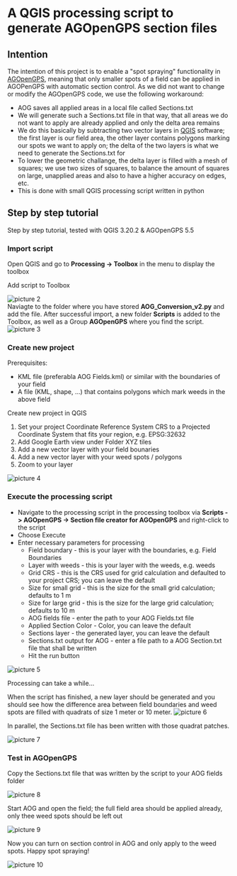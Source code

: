 # A QGIS processing script to generate AGOpenGPS section files

## Intention

The intention of this project is to enable a "spot spraying" functionality in [AGOpenGPS](https://github.com/farmerbriantee/AgOpenGPS), meaning that only smaller spots of a field can be applied in AGOPenGPS with automatic section control.
As we did not want to change or modify the AGOpenGPS code, we use the following workaround:

- AOG saves all applied areas in a local file called Sections.txt
- We will generate such a Sections.txt file in that way, that all areas we do not want to apply are already applied and only the delta area remains
- We do this basically by subtracting two vector layers in [QGIS](https://www.qgis.org/de/site/) software; the first layer is our field area, the other layer contains polygons marking our spots we want to apply on; the delta of the two layers is what we need to generate the Sections.txt for
- To lower the geometric challange, the delta layer is filled with a mesh of squares; we use two sizes of squares, to balance the amount of squares on large, unapplied areas and also to have a higher accuracy on edges, etc.
- This is done with small QGIS processing script written in python

## Step by step tutorial

Step by step tutorial, tested with QGIS 3.20.2 & AGOpenGPS 5.5

### Import script

Open QGIS and go to **Processing -> Toolbox** in the menu to display the toolbox

Add script to Toolbox

![picture 2](images/3bbf6dca606ebc5eb575c5466c14901c792ea7cfb7a57c9cc044d991b605762c.png)  
Naviagte to the folder where you have stored **AOG_Conversion_v2.py** and add the file.
After successful import, a new folder **Scripts** is added to the Toolbox, as well as a Group **AGOpenGPS** where you find the script.
![picture 3](images/94999fa4866e74555f4d557ce0c17e08836feb8fa1f8cd537a819ea2c93106fa.png)  

### Create new project

Prerequisites:

- KML file (preferabla AOG Fields.kml) or similar with the boundaries of your field
- A file (KML, shape, ...) that contains polygons which mark weeds in the above field

Create new project in QGIS

1. Set your project Coordinate Reference System CRS to a Projected Coordinate System that fits your region, e.g. EPSG:32632
2. Add Google Earth view under Folder XYZ tiles
3. Add a new vector layer with your field bounaries
4. Add a new vector layer with your weed spots / polygons
5. Zoom to your layer

![picture 4](images/6725fb7ca1f89390d7f4425d4180afab9da230dd43185ad60a41d75ca3b61d9f.png)  

### Execute the processing script

- Navigate to the processing script in the processing toolbox via **Scripts -> AGOpenGPS -> Section file creator for AGOpenGPS** and right-click to the script
- Choose Execute
- Enter necessary parameters for processing
  - Field boundary - this is your layer with the boundaries, e.g. Field Boundaries
  - Layer with weeds - this is your layer with the weeds, e.g. weeds
  - Grid CRS - this is the CRS used for grid calculation and defaulted to your project CRS; you can leave the default
  - Size for small grid - this is the size for the small grid calculation; defaults to 1 m
  - Size for large grid - this is the size for the large grid calculation; defaults to 10 m
  - AOG fields file - enter the path to your AOG Fields.txt file
  - Applied Section Color - Color, you can leave the default
  - Sections layer - the generated layer, you can leave the default
  - Sections.txt output for AOG - enter a file path to a AOG Section.txt file that shall be written
  - Hit the run button

![picture 5](images/cd21770272acce7058e890d1a045c679293954d06423edcdb74686829683976b.png)  

Processing can take a while...

When the script has finished, a new layer should be generated and you should see how the difference area between field boundaries and weed spots are filled with quadrats of size 1 meter or 10 meter.
![picture 6](images/dd076cd152ba5c2621166fd5e1345010d40fbf4e39cf1528ac9caa07825a03e5.png)  

In parallel, the Sections.txt file has been written with those quadrat patches.

![picture 7](images/fca68a0de92d95b022527dbbe88864814d5078de779feda2723a7df32bb19113.png)  

### Test in AGOpenGPS

Copy the Sections.txt file that was written by the script to your AOG fields folder

![picture 8](images/dc34b90dd91a46acc40e6d720aa79cee7f2c810e21d1b17f1c1bfa2861c8b3ae.png) 

Start AOG and open the field; the full field area should be applied already, only thee weed spots should be left out

![picture 9](images/99792c5ff04c88e85d060f33e98dd446278d5995ce5df23de1a8f2653558bea7.png)  

Now you can turn on section control in AOG and only apply to the weed spots. Happy spot spraying!

![picture 10](images/f6adb821fd4e2ac33fa0016e67354ab0381d09dc108d4b3b9cb9e2038d78b517.png)  



